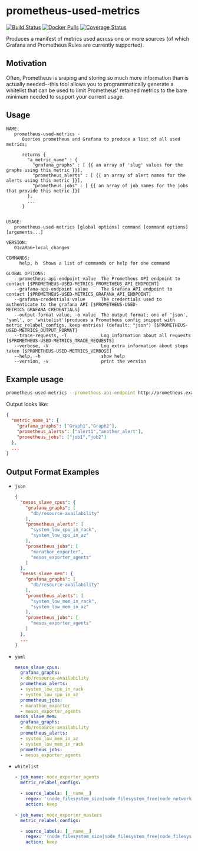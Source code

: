 prometheus-used-metrics
===
[![Build Status](https://travis-ci.org/matt-deboer/prometheus-used-metrics.svg?branch=master)](https://travis-ci.org/matt-deboer/prometheus-used-metrics)
[![Docker Pulls](https://img.shields.io/docker/pulls/mattdeboer/prometheus-used-metrics.svg)](https://hub.docker.com/r/mattdeboer/prometheus-used-metrics/)
[![Coverage Status](https://coveralls.io/repos/github/matt-deboer/prometheus-used-metrics/badge.svg?branch=master)](https://coveralls.io/github/matt-deboer/prometheus-used-metrics?branch=master) 



Produces a manifest of metrics used across one or more sources (of which Grafana and Prometheus Rules are currently supported).

Motivation
---

Often, Prometheus is sraping and storing so much more information than is actually needed--this tool allows you to programmatically generate
a whitelist that can be used to limit Prometheus' retained metrics to the bare minimum needed to support your current usage.

Usage
---

```
NAME:
   prometheus-used-metrics -
      Queries prometheus and Grafana to produce a list of all used metrics;

      returns {
        "a_metric_name" : {
          "grafana_graphs" : [ {{ an array of 'slug' values for the graphs using this metric }}],
          "prometheus_alerts" : [ {{ an array of alert names for the alerts using this metric }}],
          "prometheus_jobs" : [ {{ an array of job names for the jobs that provide this metric }}]
        },
        ...
      }


USAGE:
   prometheus-used-metrics [global options] command [command options] [arguments...]

VERSION:
   01ca8b6+local_changes

COMMANDS:
     help, h  Shows a list of commands or help for one command

GLOBAL OPTIONS:
   --prometheus-api-endpoint value  The Prometheus API endpoint to contact [$PROMETHEUS-USED-METRICS_PROMETHEUS_API_ENDPOINT]
   --grafana-api-endpoint value     The Grafana API endpoint to contact [$PROMETHEUS-USED-METRICS_GRAFANA_API_ENDPOINT]
   --grafana-credentials value      The credentials used to authenticate to the grafana API [$PROMETHEUS-USED-METRICS_GRAFANA_CREDENTIALS]
   --output-format value, -o value  The output format; one of 'json', 'yaml', or 'whitelist'(produces a Prometheus config snippet with metric_relabel_configs, keep entries) (default: "json") [$PROMETHEUS-USED-METRICS_OUTPUT_FORMAT]
   --trace-requests, -T             Log information about all requests [$PROMETHEUS-USED-METRICS_TRACE_REQUESTS]
   --verbose, -V                    Log extra information about steps taken [$PROMETHEUS-USED-METRICS_VERBOSE]
   --help, -h                       show help
   --version, -v                    print the version
```


## Example usage 

```sh
prometheus-used-metrics --prometheus-api-endpoint http://prometheus.example.org --grafana-api-endpoint http://grafana.example.org --grafana-credentials "reallylongapitokenhere"
```

Output looks like:

```json
{
  "metric_name_1": {
    "grafana_graphs": ["Graph1","Graph2"],
    "prometheus_alerts": ["alert1","another_alert"],
    "prometheus_jobs": ["job1","job2"]
  },
  ...
}
```

## Output Format Examples

- `json`

  ```json
  {
    "mesos_slave_cpus": {
      "grafana_graphs": [
        "db/resource-availability"
      ],
      "prometheus_alerts": [
        "system_low_cpu_in_rack",
        "system_low_cpu_in_az"
      ],
      "prometheus_jobs": [
        "marathon_exporter",
        "mesos_exporter_agents"
      ]
    },
    "mesos_slave_mem": {
      "grafana_graphs": [
        "db/resource-availability"
      ],
      "prometheus_alerts": [
        "system_low_mem_in_rack",
        "system_low_mem_in_az"
      ],
      "prometheus_jobs": [
        "mesos_exporter_agents"
      ]
    },
    ...
  }
  ```

- `yaml`

  ```yaml
  mesos_slave_cpus:
    grafana_graphs:
    - db/resource-availability
    prometheus_alerts:
    - system_low_cpu_in_rack
    - system_low_cpu_in_az
    prometheus_jobs:
    - marathon_exporter
    - mesos_exporter_agents
  mesos_slave_mem:
    grafana_graphs:
    - db/resource-availability
    prometheus_alerts:
    - system_low_mem_in_az
    - system_low_mem_in_rack
    prometheus_jobs:
    - mesos_exporter_agents
  ```

- `whitelist`

  ```yaml
  - job_name: node_exporter_agents
    metric_relabel_configs:

    - source_labels: [__name__]
      regex: '(node_filesystem_size|node_filesystem_free|node_network_transmit_bytes|node_network_receive_bytes|node_cpu)'
      action: keep

  - job_name: node_exporter_masters
    metric_relabel_configs:

    - source_labels: [__name__]
      regex: '(node_filesystem_size|node_filesystem_free|node_filesystem_sizenode_network_transmit_bytes|node_network_receive_bytes)'
      action: keep
  ```
